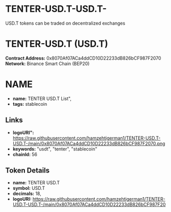 # TENTER-USD.T-USD.T-

USD.T tokens can be traded on decentralized exchanges

# TENTER-USD.T (USD.T)

**Contract Address:** 0x8070Af07ACa4ddCD10D22233dB826bCF987F2070
**Network:** Binance Smart Chain (BEP20)  

 # NAME
- **name:** TENTER USD.T List",
- **tags:** stablecoin

## Links
- **logoURI":** https://raw.githubusercontent.com/hamzehtigerman1/TENTER-USD.T-USD.T-/main/0x8070Af07ACa4ddCD10D22233dB826bCF987F2070.png
- **keywords:** "usdt", "tenter", "stablecoin"
- **chainId:** 56


## Token Details
- **name:** TENTER USD.T
- **symbol:** USD.T
- **decimals:** 18,
- **logoURI:** https://raw.githubusercontent.com/hamzehtigerman1/TENTER-USD.T-USD.T-/main/0x8070Af07ACa4ddCD10D22233dB826bCF987F20

